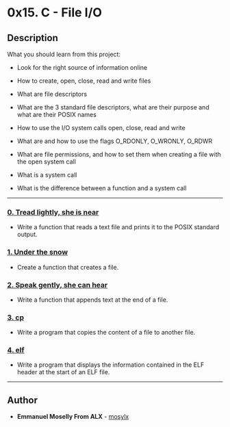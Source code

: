 # 0x15. C - File I/O



## Description

What you should learn from this project:



* Look for the right source of information online

* How to create, open, close, read and write files

* What are file descriptors

* What are the 3 standard file descriptors, what are their purpose and what are their POSIX names

* How to use the I/O system calls open, close, read and write

* What are and how to use the flags O_RDONLY, O_WRONLY, O_RDWR

* What are file permissions, and how to set them when creating a file with the open system call

* What is a system call

* What is the difference between a function and a system call



---



### [0. Tread lightly, she is near](./0-read_textfile.c)

* Write a function that reads a text file and prints it to the POSIX standard output.





### [1. Under the snow](./1-create_file.c)

* Create a function that creates a file.





### [2. Speak gently, she can hear](./2-append_text_to_file.c)

* Write a function that appends text at the end of a file.





### [3. cp](./3-cp.c)

* Write a program that copies the content of a file to another file.





### [4. elf](./100-elf_header.c)

* Write a program that displays the information contained in the ELF header at the start of an ELF file.



---



## Author

* **Emmanuel Moselly From ALX** - [mosylx](https://github.com/mosylx)
